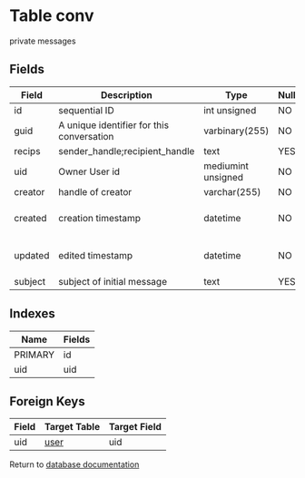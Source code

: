 Table conv
===========

private messages

Fields
------

| Field   | Description                               | Type               | Null | Key | Default             | Extra          |
| ------- | ----------------------------------------- | ------------------ | ---- | --- | ------------------- | -------------- |
| id      | sequential ID                             | int unsigned       | NO   | PRI | NULL                | auto_increment |
| guid    | A unique identifier for this conversation | varbinary(255)     | NO   |     |                     |                |
| recips  | sender_handle;recipient_handle            | text               | YES  |     | NULL                |                |
| uid     | Owner User id                             | mediumint unsigned | NO   |     | 0                   |                |
| creator | handle of creator                         | varchar(255)       | NO   |     |                     |                |
| created | creation timestamp                        | datetime           | NO   |     | 0001-01-01 00:00:00 |                |
| updated | edited timestamp                          | datetime           | NO   |     | 0001-01-01 00:00:00 |                |
| subject | subject of initial message                | text               | YES  |     | NULL                |                |

Indexes
------------

| Name    | Fields |
| ------- | ------ |
| PRIMARY | id     |
| uid     | uid    |

Foreign Keys
------------

| Field | Target Table | Target Field |
|-------|--------------|--------------|
| uid | [user](help/database/db_user) | uid |

Return to [database documentation](help/database)
